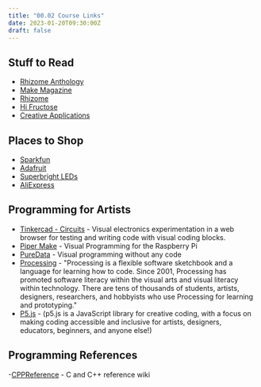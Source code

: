 ```yaml
---
title: "00.02 Course Links"
date: 2023-01-20T09:30:00Z
draft: false
---
```


## Stuff to Read

- [Rhizome Anthology](https://anthology.rhizome.org/)
- [Make Magazine](https://makezine.com/)
- [Rhizome](https://rhizome.org/)
- [Hi Fructose](https://hifructose.com/)
- [Creative Applications](https://www.creativeapplications.net/)

## Places to Shop

- [Sparkfun](https://www.sparkfun.com/)
- [Adafruit](https://www.adafruit.com/)
- [Superbright LEDs](https://www.superbrightleds.com/)
- [AliExpress](https://www.aliexpress.us/?gatewayAdapt=glo2usa&_randl_shipto=US)

## Programming for Artists

- [Tinkercad - Circuits](https://www.tinkercad.com/circuits) - Visual electronics experimentation in a web browser for testing and writing code with visual coding blocks.
- [Piper Make](https://make.playpiper.com/) - Visual Programming for the Raspberry Pi
- [PureData](https://puredata.info/) - Visual programming without any code
- [Processing](https://processing.org/) - "Processing is a flexible software sketchbook and a language for learning how to code. Since 2001, Processing has promoted software literacy within the visual arts and visual literacy within technology. There are tens of thousands of students, artists, designers, researchers, and hobbyists who use Processing for learning and prototyping."
- [P5.js](https://p5js.org/) - (p5.js is a JavaScript library for creative coding, with a focus on making coding accessible and inclusive for artists, designers, educators, beginners, and anyone else!)

## Programming References

-[CPPReference](https://en.cppreference.com/w/) - C and C++ reference wiki
